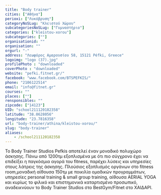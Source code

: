 ```yaml
---
title: "Body trainer"
cities: ["Αθήνα"]
perioxi: ["Λυκόβρυση"]
categoryNoSLug: "Κλειστού Χώρου"
subcategoriesNoSLug: ["Γυμναστήριο"]
categories: ["kleistou-xorou"]
subcategories: [""]
organisationid: ""
organisation: ""
orgurl: "-"
address: "Λεωφόρος Αμαρουσίου 58, 15121 Péfki, Greece"
logoimg: "logo (37).jpg"
profilePhoto : "downloaded"
coverPhoto : "downloaded"
website: "pefki.fitnet.gr/"
facebook: "www.facebook.com/BTSPEFKIS/"
phone: "2106122514"
email: "info@fitnet.gr"
courses: ""
places: [""]
rensponsibles: ""
zipcode: ["14123"]
UID: "school211120182358"
latitude: "38.0628056"
longitude: "23.7816358"
url: "body-trainer/athina/kleistou-xorou/"
slug: "body-trainer"
aliases:
    - /school211120182358
---
```





To Body Trainer Studios Pefkis αποτελεί έναν μοναδικό πολυχώρο άσκησης. Πάνω από 1200τμ εξοπλισμένα με ότι πιο σύγχρονο έχει να επιδείξει η παγκόσμια αγορά του fitness, παρέχει λύσεις και υπηρεσίες στους λάτρεις της άσκησης. Πλούσιος εξοπλισμός οργάνων στο fitness room,μοναδική αίθουσα 150τμ με ποικιλία ομαδικών προγραμμάτων, υπηρεσίες personal training &amp; small group training, αίθουσα AERIAL YOGA και κυρίως το φιλικό και επιστημονικά καταρτισμένο προσωπικό, αναδεικνύουν το Body Trainer Studios στο BestGym/Fitnet στο ΧΑΙΔΑΡΙ.